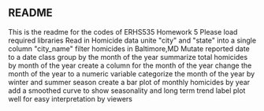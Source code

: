 ## README

This is the readme for the codes of ERHS535 Homework 5
Please load required libraries 
Read in Homicide data
unite "city" and "state" into a single column "city_name"
filter homicides in Baltimore,MD
Mutate reported date to a date class 
group by the month of the year
summarize total homicides by month of the year 
create a column for the month of the year 
change the month of the year to a numeric variable 
categorize the month of the year by winter and summer season 
create a bar plot of monthly homicides by year
add a smoothed curve to show seasonality and long term trend 
label plot well for easy interpretation by viewers 